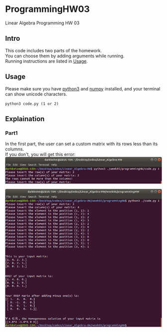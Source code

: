 # ProgrammingHW03

Linear Algebra Programming HW 03

## Intro

This code includes two parts of the homework.  
You can choose them by adding arguments while running.  
Running instructions are listed in [Usage](https://github.com/dark9ive/Linear_Algebra-HW/tree/master/week05/programmingHW#Usage).

## Usage

Please make sure you have [python3](https://wiki.python.org/moin/BeginnersGuide/Download) and [numpy](https://www.scipy.org/install.html) installed, and your terminal can show unicode characters.

```
python3 code.py (1 or 2)
```

## Explaination

### Part1

In the first part, the user can set a custom matrix with its rows less than its columns.  
If you don't, you will get this error:  
<img id="classID" src="https://github.com/dark9ive/Linear_Algebra-HW/blob/master/week05/programmingHW/pics/screenshot_error1.png">

<img id="classID" src="https://github.com/dark9ive/Linear_Algebra-HW/blob/master/week05/programmingHW/pics/screenshot.png">
